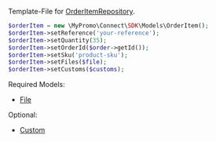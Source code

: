 Template-File for [OrderItemRepository][OrderItemRepository].

```php
$orderItem = new \MyPromo\Connect\SDK\Models\OrderItem();
$orderItem->setReference('your-reference');
$orderItem->setQuantity(35);
$orderItem->setOrderId($order->getId());
$orderItem->setSku('product-sku');
$orderItem->setFiles($file);
$orderItem->setCustoms($customs);
```

Required Models: 
- [File][File]

Optional:
- [Custom][Customs]

[File]: File.md
[Customs]: Customs.md
[OrderItemRepository]: ../Repositories/OrderItemRepository.md
